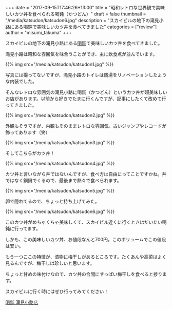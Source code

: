 +++
date = "2017-09-15T17:46:26+13:00"
title = "昭和レトロな世界観で美味しいカツ丼を食べられる喝鈍（かつどん）"
draft = false
thumbnail = "/media/katsudon/katsudon6.jpg"
description = "スカイビルの地下の滝見小路にある喝鈍で美味しいカツ丼を食べてきました"
categories = ["review"]
author = "misumi_takuma"
+++

スカイビルの地下の滝見小路にある[喝鈍]((https://tabelog.com/osaka/A2701/A270101/27009133/dtlrvwlst/B86492170/?lid=unpickup_review))で美味しいカツ丼を食べてきました。

<!--more-->

滝見小路は昭和な雰囲気を味合うことができ、主に飲食点が並んでいます。

{{% img src="/media/katsudon/katsudon1.jpg" %}}

写真には撮ってないですが、滝見小路のトイレは銭湯をリノベーションしたような内装でした。

そんなレトロな雰囲気の滝見小路に喝鈍（かつどん）というカツ丼が超美味しいお店があります。以前から好きでたまに行くんですが、記事にしたくて改めて行ってきました。

{{% img src="/media/katsudon/katsudon2.jpg" %}}

外観もそうですが、内観もそのままレトロな雰囲気。古いジャンプやレコードが飾ってあります（笑）

{{% img src="/media/katsudon/katsudon3.jpg" %}}

そしてこちらがカツ丼！

{{% img src="/media/katsudon/katsudon4.jpg" %}}

カツ丼と言いながら丼ではないんですが、食べ方は自由にってことですかね。丼ではなく銅鍋でくるので、最後まで熱々で食べられます。

{{% img src="/media/katsudon/katsudon5.jpg" %}}

卵で隠れてるので、ちょっと持ち上げてみた。

{{% img src="/media/katsudon/katsudon6.jpg" %}}

このカツ丼がめちゃくちゃ美味しくて、スカイビル近くに行くときはだいたい喝鈍に行ってます。

しかも、この美味しいカツ丼、お値段なんと700円。このボリュームでこの値段は安い。

もう一つここの特徴が、漬物に梅干しがあるところです。たくあんや高菜はよく見るんですが、梅干しは珍しいと思います。

ちょっと甘めの味付けなので、カツ丼の合間にすっぱい梅干しを食べると捗ります。

スカイビルに行く時にはぜひ行ってみてください！

[喝鈍 滝見小路店](https://tabelog.com/osaka/A2701/A270101/27009133/dtlrvwlst/B86492170/?lid=unpickup_review)
